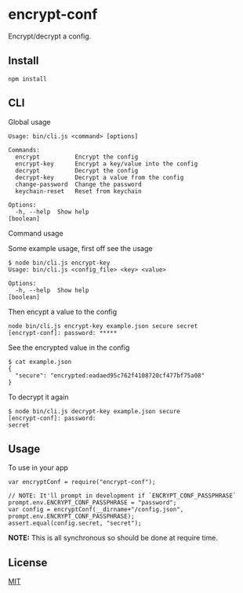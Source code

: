 # encrypt-conf
Encrypt/decrypt a config.


## Install

    npm install


## CLI
Global usage

    Usage: bin/cli.js <command> [options]

    Commands:
      encrypt          Encrypt the config
      encrypt-key      Encrypt a key/value into the config
      decrypt          Decrypt the config
      decrypt-key      Decrypt a value from the config
      change-password  Change the password
      keychain-reset   Reset from keychain

    Options:
      -h, --help  Show help                                                [boolean]

Command usage


Some example usage, first off see the usage

    $ node bin/cli.js encrypt-key 
    Usage: bin/cli.js <config_file> <key> <value>

    Options:
      -h, --help  Show help                                                [boolean]

Then encypt a value to the config

    node bin/cli.js encrypt-key example.json secure secret
    [encrypt-conf]: password: *****

See the encrypted value in the config

    $ cat example.json 
    {
      "secure": "encrypted:eadaed95c762f4108720cf477bf75a08"
    }

To decrypt it again

    $ node bin/cli.js decrypt-key example.json secure
    [encrypt-conf]: password:  
    secret


## Usage
To use in your app

    var encryptConf = require("encrypt-conf");

    // NOTE: It'll prompt in development if `ENCRYPT_CONF_PASSPHRASE`
    prompt.env.ENCRYPT_CONF_PASSPHRASE = "password";
    var config = encryptConf(__dirname+"/config.json", prompt.env.ENCRYPT_CONF_PASSPHRASE);
    assert.equal(config.secret, "secret");

**NOTE:** This is all synchronous so should be done at require time.


## License
[MIT](LICENSE)
